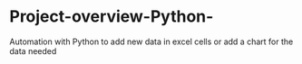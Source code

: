 # Project-overview-Python-
Automation with Python to add new data in excel cells or add a chart for the data needed  
